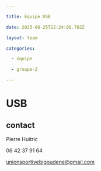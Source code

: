 ```yaml
---

title: Équipe USB

date: 2025-06-25T12:24:08.702Z

layout: team

categories:

  - équipe

  - groupe-2

---
```


# USB



## contact 

Pierre Huitric 

06 42 37 91 64

unionsportivebigoudene@gmail.com

